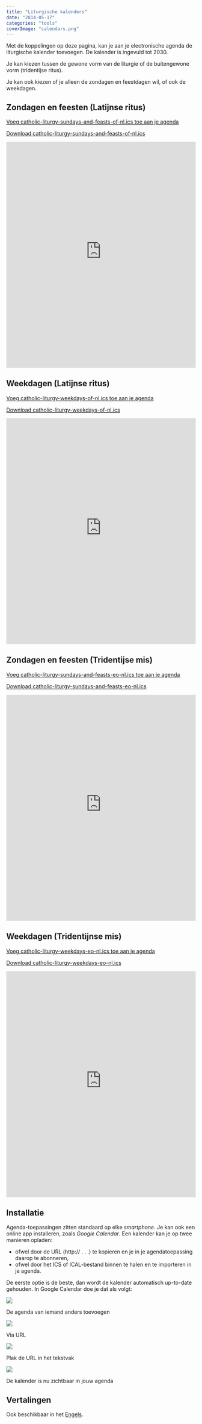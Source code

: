 ```yaml
---
title: "Liturgische kalenders"
date: "2014-05-17"
categories: "tools"
coverImage: "calendars.png"
---
```


Met de koppelingen op deze pagina, kan je aan je electronische agenda de liturgische kalender toevoegen. De kalender is ingevuld tot 2030.

<!--more-->

Je kan kiezen tussen de gewone vorm van de liturgie of de buitengewone vorm (tridentijse ritus).

Je kan ook kiezen of je alleen de zondagen en feestdagen wil, of ook de weekdagen.

## Zondagen en feesten (Latijnse ritus)

<a href="webcal://www.missale.net/calendar/catholic-liturgy-sundays-and-feasts-of-nl.ics">Voeg catholic-liturgy-sundays-and-feasts-of-nl.ics toe aan je agenda</a>

<a href="http://www.missale.net/calendar/catholic-liturgy-sundays-and-feasts-of-nl.ics">Download catholic-liturgy-sundays-and-feasts-of-nl.ics</a>

<iframe id="open-web-calendar" 
    style="background:url('https://raw.githubusercontent.com/niccokunzmann/open-web-calendar/master/static/img/loaders/circular-loader.gif') center center no-repeat;"
    src="https://open-web-calendar.hosted.quelltext.eu/calendar.html?language=nl&amp;skin=flat&amp;start_of_week=su&amp;tabs=month&amp;tabs=agenda&amp;target=_blank&amp;title=Zondagen%20en%20feesten%20(Latijnse%20ritus)&amp;url=http%3A%2F%2Fwww.missale.net%2Fcalendar%2Fcatholic-liturgy-sundays-and-feasts-of-nl.ics"
    sandbox="allow-scripts allow-same-origin allow-popups"
    allowTransparency="true" scrolling="no" 
    frameborder="0" height="600px" width="100%"></iframe>

## Weekdagen (Latijnse ritus)

<a href="webcal://www.missale.net/calendar/catholic-liturgy-weekdays-of-nl.ics">Voeg catholic-liturgy-weekdays-of-nl.ics toe aan je agenda</a>

<a href="http://www.missale.net/calendar/catholic-liturgy-weekdays-of-nl.ics">Download catholic-liturgy-weekdays-of-nl.ics</a>

<iframe id="open-web-calendar" 
    style="background:url('https://raw.githubusercontent.com/niccokunzmann/open-web-calendar/master/static/img/loaders/circular-loader.gif') center center no-repeat;"
    src="https://open-web-calendar.hosted.quelltext.eu/calendar.html?language=nl&amp;skin=flat&amp;start_of_week=su&amp;tabs=month&amp;tabs=agenda&amp;target=_blank&amp;title=Weekdagen%20(Latijnse%20ritus)&amp;url=http%3A%2F%2Fwww.missale.net%2Fcalendar%2Fcatholic-liturgy-weekdays-of-nl.ics"
    sandbox="allow-scripts allow-same-origin allow-popups"
    allowTransparency="true" scrolling="no" 
    frameborder="0" height="600px" width="100%"></iframe>

## Zondagen en feesten (Tridentijse mis)

<a href="webcal://www.missale.net/calendar/catholic-liturgy-sundays-and-feasts-eo-nl.ics">Voeg catholic-liturgy-sundays-and-feasts-eo-nl.ics toe aan je agenda</a>

<a href="http://www.missale.net/calendar/catholic-liturgy-sundays-and-feasts-eo-nl.ics">Download catholic-liturgy-sundays-and-feasts-eo-nl.ics</a>

<iframe id="open-web-calendar" 
    style="background:url('https://raw.githubusercontent.com/niccokunzmann/open-web-calendar/master/static/img/loaders/circular-loader.gif') center center no-repeat;"
    src="https://open-web-calendar.hosted.quelltext.eu/calendar.html?language=nl&amp;skin=flat&amp;start_of_week=su&amp;tabs=month&amp;tabs=agenda&amp;target=_blank&amp;title=Zondagen%20en%20feesten%20(Tridentijnse%20mis)&amp;url=http%3A%2F%2Fwww.missale.net%2Fcalendar%2Fcatholic-liturgy-sundays-and-feasts-eo-nl.ics"
    sandbox="allow-scripts allow-same-origin allow-popups"
    allowTransparency="true" scrolling="no" 
    frameborder="0" height="600px" width="100%"></iframe>

## Weekdagen (Tridentijnse mis)

<a href="webcal://www.missale.net/calendar/catholic-liturgy-weekdays-eo-nl.ics">Voeg catholic-liturgy-weekdays-eo-nl.ics toe aan je agenda</a>

<a href="http://www.missale.net/calendar/catholic-liturgy-weekdays-eo-nl.ics">Download catholic-liturgy-weekdays-eo-nl.ics</a>

<iframe id="open-web-calendar" 
    style="background:url('https://raw.githubusercontent.com/niccokunzmann/open-web-calendar/master/static/img/loaders/circular-loader.gif') center center no-repeat;"
    src="https://open-web-calendar.hosted.quelltext.eu/calendar.html?language=nl&amp;skin=flat&amp;start_of_week=su&amp;tabs=month&amp;tabs=agenda&amp;target=_blank&amp;title=Weekdagen%20(Latijnse%20ritus)&amp;url=http%3A%2F%2Fwww.missale.net%2Fcalendar%2Fcatholic-liturgy-weekdays-eo-nl.ics"
    sandbox="allow-scripts allow-same-origin allow-popups"
    allowTransparency="true" scrolling="no" 
    frameborder="0" height="600px" width="100%"></iframe>

## Installatie

Agenda-toepassingen zitten standaard op elke _smartphone_. Je kan ook een online app installeren, zoals _Google Calendar_. Een kalender kan je op twee manieren opladen:

- ofwel door de URL (http:// . . .) te kopieren en je in je agendatoepassing daarop te abonneren,
- ofwel door het ICS of ICAL-bestand binnen te halen en te importeren in je agenda.

De eerste optie is de beste, dan wordt de kalender automatisch up-to-date gehouden. In Google Calendar doe je dat als volgt:

![](images/add-agenda-1-251x300.png)

De agenda van iemand anders toevoegen

![](images/add-agenda-2-300x206.png)

Via URL

![](images/add-agenda-3-300x97.png)

Plak de URL in het tekstvak

![](images/add-agenda-4-300x142.png)

De kalender is nu zichtbaar in jouw agenda

## Vertalingen

Ook beschikbaar in het [Engels](http://localhost:1313/page/liturgical-calendars/).
